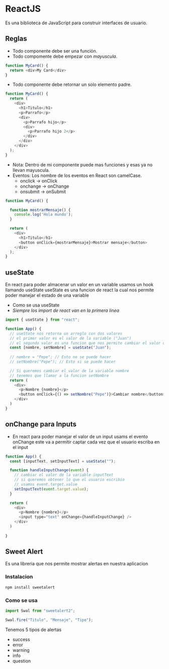# ReactJS

Es una biblioteca de JavaScript para construir interfaces de usuario.

## Reglas

- Todo componente debe ser una función.
- Todo compomente debe empezar con *mayuscula*.

```js
function MyCard() {
  return <div>My Card</div>
}
```

- Todo componente debe retornar un solo elemento padre.

```js
function MyCard() {
  return (
    <div>
      <h1>Titulo</h1>
      <p>Parrafo</p>
      <div>
        <p>Parrafo hijo</p>
        <div>
          <p>Parrafo hijo 2</p>
        </div>
      </div>
    </div>
  );
}
```

- Nota: Dentro de mi componente puede mas funciones y esas ya no llevan mayuscula.
- Eventos: Los nombre de los eventos en React son camelCase.
  - onclick -> onClick
  - onchange -> onChange
  - onsubmit -> onSubmit

```js
function MyCard() {

  function mostrarMensaje() {
    console.log('Hola mundo');
  }

  return (
    <div>
      <h1>Titulo</h1>
      <button onClick={mostrarMensaje}>Mostrar mensaje</button>
    </div>
  );
}
```

## useState

En react para poder almacenar un valor en un variable
usamos un hook llamando useState
useState es una funcion de react la cual nos permite poder
manejar el estado de una variable

- Como se usa useState
- *Siempre los import de react van en la primera linea*

```js
import { useState } from "react";

function App() {
  // useState nos retorna un arreglo con dos valores
  // el primer valor es el valor de la variable ("Juan")
  // el segundo valor es una funcion que nos permite cambiar el valor de la variable
  const [nombre, setNombre] = useState("Juan");
  
  // nombre = "Pepe"; // Esto no se puede hacer
  // setNombre("Pepe"); // Esto si se puede hacer

  // Si queremos cambiar el valor de la variable nombre
  // tenemos que llamar a la funcion setNombre
  return (
    <div>
      <p>Nombre {nombre}</p>
      <button onClick={() => setNombre("Pepe")}>Cambiar nombre</button>
    </div>
  )
}
```

## onChange para Inputs

- En react para poder manejar el valor de un input usams el evento onChange
este va a permitir captar cada vez que el usuario escriba en el input

```js
function App() {
  const [inputText, setInputText] = useState("");

  function handleInputChange(event) {
    // cambiar el valor de la variable inputText
    // si queremos obtener lo que el usuario escribio
    // usamos event.target.value
    setInputText(event.target.value);
  }

  return (
    <div>
      <p>Nombre {nombre}</p>
      <input type="text" onChange={handleInputChange} />
    </div>
  )
  
}
```

## Sweet Alert

Es una libreria que nos permite mostrar alertas en nuestra aplicacion

### Instalacion

```bash
npm install sweetalert
```

### Como se usa

```js
import Swal from "sweetalert2";

Swal.fire("Titulo", "Mensaje", "Tipo");
```

Tenemos 5 tipos de alertas

- success
- error
- warning
- info
- question
